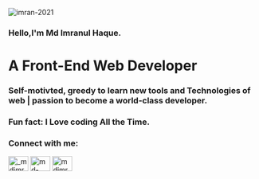 <p align="left"> <img src="https://komarev.com/ghpvc/?username=imran-2021&label=Profile%20views&color=0e75b6&style=flat" alt="imran-2021" /> </p>

### Hello,I'm Md Imranul Haque. 
<h1> A Front-End Web Developer </h1>
<h3> Self-motivted, greedy to learn new tools and Technologies of web | passion to become a world-class developer.</h3>
<h3>  Fun fact: I Love coding All the Time.</h3>
</hr>
<h3 align="left">Connect with me:</h3>
<p align="left">
<a href="https://twitter.com/_mdimranulhaque" target="blank"><img align="center" src="https://cdn.jsdelivr.net/npm/simple-icons@3.0.1/icons/twitter.svg" alt="_mdimranulhaque" height="30" width="40" /></a>
<a href="https://linkedin.com/in/md-imranul-haque" target="blank"><img align="center" src="https://cdn.jsdelivr.net/npm/simple-icons@3.0.1/icons/linkedin.svg" alt="md-imranul-haque" height="30" width="40" /></a>
<a href="https://fb.com/mdimranul.haque.ph" target="blank"><img align="center" src="https://cdn.jsdelivr.net/npm/simple-icons@3.0.1/icons/facebook.svg" alt="mdimranul.haque.ph" height="30" width="40" /></a>
</p>

